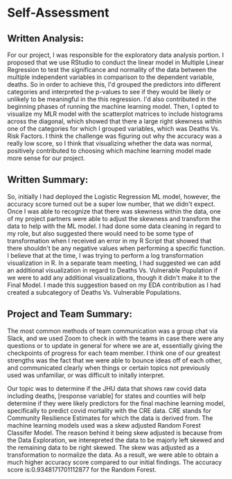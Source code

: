 # Self-Assessment

## Written Analysis: 

For our project, I was responsible for the exploratory data analysis portion. I proposed that we use RStudio to conduct the linear model in Multiple Linear Regression to test the significance and normality of the data between the multiple independent variables in comparison to the dependent variable, deaths. So in order to achieve this, I'd grouped the predictors into different categories and interpreted the p-values to see if they would be likely or unlikely to be meaningful in the this regression. I'd also contributed in the beginning phases of running the machine learning model. Then, I opted to visualize my MLR model with the scatterplot matrices to include histograms across the diagonal, which showed that there a large right skewness within one of the categories for which I grouped variables, which was Deaths Vs. Risk Factors. I think the challenge was figuring out why the accuracy was a really low score, so I think that visualizing whether the data was normal, positively contributed to choosing which machine learning model made more sense for our project. 

## Written Summary: 

So, initially I had deployed the Logistic Regression ML model, however, the accuracy score turned out be a super low number, that we didn't expect. Once I was able to recognize that there was skewness within the data, one of my project partners were able to adjust the skewness and transform the data to help with the ML model. 
I had done some data cleaning in regard to my role, but also suggested there would need to be some type of transformation when I received an error in my R Script that showed that there shouldn't be any negative values when performing a specific function. I believe that at the time, I was trying to perform a log transformation visualization in R. 
In a separate team meeting, I had suggested we can add an additional visualization in regard to Deaths Vs. Vulnerable Population if we were to add any additional visualizations, though it didn't make it to the Final Model. I made this suggestion based on my EDA contribution as I had created a subcategory of Deaths Vs. Vulnerable Populations. 

## Project and Team Summary: 

The most common methods of team communication was a group chat via Slack, and we used Zoom to check in with the teams in case there were any questions or to update in general for where we are at, essentially giving the checkpoints of progress for each team member. I think one of our greatest strengths was the fact that we were able to bounce ideas off of each other, and communicated clearly when things or certain topics not previously used was unfamiliar, or was difficult to initally interpret. 

Our topic was to determine if the JHU data that shows raw covid data including deaths, [response variable] for states and counties will help determine if they were likely predictors for the final machine learning model, specifically to predict covid mortality with the CRE data. CRE stands for Community Resilience Estimates for which the data is derived from. The machine learning models used was a skew adjusted Random Forest Classifer Model. The reason behind it being skew adjusted is because from the Data Exploration, we interepreted the data to be majorly left skewed and the remaining data to be right skewed. The skew was adjusted as a transformation to normalize the data. 
As a result, we were able to obtain a much higher accuracy score compared to our initial findings. The accuracy score is:0.9348171701112877 for the Random Forest.
